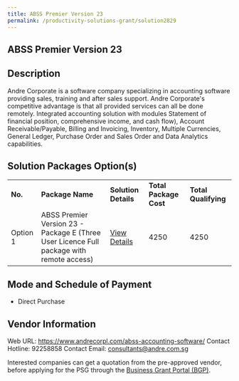 ```yaml
---
title: ABSS Premier Version 23
permalink: /productivity-solutions-grant/solution2829
---
```


## ABSS Premier Version 23

## Description

Andre Corporate is a software company specializing in accounting software providing sales, training and after sales support. Andre Corporate's competitive advantage is that all provided services can all be done remotely. Integrated accounting solution with modules Statement of financial position, comprehensive income, and cash flow), Account Receivable/Payable, Billing and Invoicing, Inventory, Multiple Currencies, General Ledger, Purchase Order and Sales Order and Data Analytics capabilities.

## Solution Packages Option(s)

<table>
<tr>
<td><b>No.</b></td>
<td><b>Package Name</b></td>
<td><b>Solution Details</b></td>
<td><b>Total Package Cost</b></td>
<td><b>Total Qualifying</b></td>
</tr>
<tr>
<td>Option 1</td>
<td>ABSS Premier Version 23 - Package E (Three User Licence Full package with remote access)</td>
<td><a href='https://www.gobusiness.gov.sg/images/psg/Andre_Corporate_20220008_Desensitised_Annex_3_Part_5.pdf'>View Details</a></td>
<td>4250</td>
<td>4250</td>
</tr>
</table>

## Mode and Schedule of Payment

 - Direct Purchase

## Vendor Information

 Web URL: https://www.andrecorpl.com/abss-accounting-software/ 
Contact Hotline: 92258858 
Contact Email: consultants@andre.com.sg 


Interested companies can get a quotation from the pre-approved vendor, before applying for the PSG through the <a href='https://www.businessgrants.gov.sg/'>Business Grant Portal (BGP)</a>.
